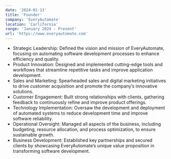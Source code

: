 ```yaml
---
date: '2024-01-13'
title: 'Founder'
company: 'EveryAutomate'
location: 'Carlifornia'
range: 'January 2024 - Present'
url: 'https://www.everyautomate.com' 
---
```


- Strategic Leadership: Defined the vision and mission of EveryAutomate, focusing on automating software development processes to enhance efficiency and quality.
- Product Innovation: Designed and implemented cutting-edge tools and workflows that streamline repetitive tasks and improve application development.
- Sales and Marketing: Spearheaded sales and digital marketing initiatives to drive customer acquisition and promote the company’s innovative solutions.   
- Customer Engagement: Built strong relationships with clients, gathering feedback to continuously refine and improve product offerings.  
- Technology Implementation: Oversaw the development and deployment of automated systems to reduce development time and improve software reliability.  
- Operational Oversight: Managed all aspects of the business, including budgeting, resource allocation, and process optimization, to ensure sustainable growth.
- Business Development: Established key partnerships and secured clients by showcasing EveryAutomate’s unique value proposition in transforming software development.
